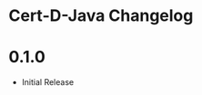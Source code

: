 <!--
SPDX-FileCopyrightText: 2022 Paul Schaub <info@pgpainless.org>
SPDX-License-Identifier: CC0-1.0
-->

# Cert-D-Java Changelog

# 0.1.0
- Initial Release